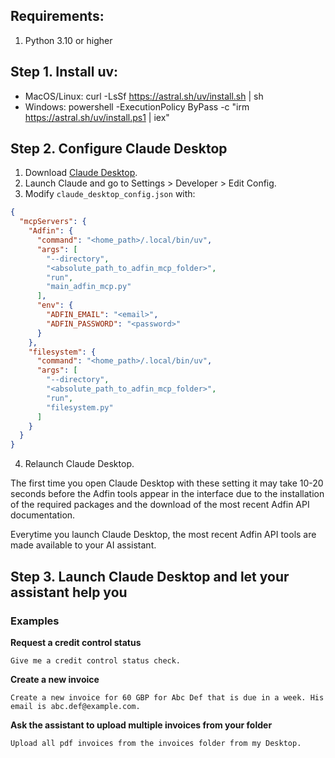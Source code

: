## Requirements:
1. Python 3.10 or higher

## Step 1. Install uv:
   - MacOS/Linux: curl -LsSf https://astral.sh/uv/install.sh | sh
   - Windows: powershell -ExecutionPolicy ByPass -c "irm https://astral.sh/uv/install.ps1 | iex"

## Step 2. Configure Claude Desktop
1. Download [Claude Desktop](https://claude.ai/download).
2. Launch Claude and go to Settings > Developer > Edit Config.
3. Modify `claude_desktop_config.json` with:
```json
{
  "mcpServers": {
    "Adfin": {
      "command": "<home_path>/.local/bin/uv",
      "args": [
        "--directory",
        "<absolute_path_to_adfin_mcp_folder>",
        "run",
        "main_adfin_mcp.py"
      ],
      "env": {
        "ADFIN_EMAIL": "<email>",
        "ADFIN_PASSWORD": "<password>"
      }
    },
    "filesystem": {
      "command": "<home_path>/.local/bin/uv",
      "args": [
        "--directory",
        "<absolute_path_to_adfin_mcp_folder>",
        "run",
        "filesystem.py"
      ]
    }
  }
}
```
4. Relaunch Claude Desktop.

The first time you open Claude Desktop with these setting it may take
10-20 seconds before the Adfin tools appear in the interface due to
the installation of the required packages and the download of the most 
recent Adfin API documentation.

Everytime you launch Claude Desktop, the most recent Adfin API tools are made available 
to your AI assistant.

## Step 3. Launch Claude Desktop and let your assistant help you
### Examples
**Request a credit control status**
```text
Give me a credit control status check.
```
**Create a new invoice**
```text
Create a new invoice for 60 GBP for Abc Def that is due in a week. His email is abc.def@example.com.
```
**Ask the assistant to upload multiple invoices from your folder**
```text
Upload all pdf invoices from the invoices folder from my Desktop.
```
